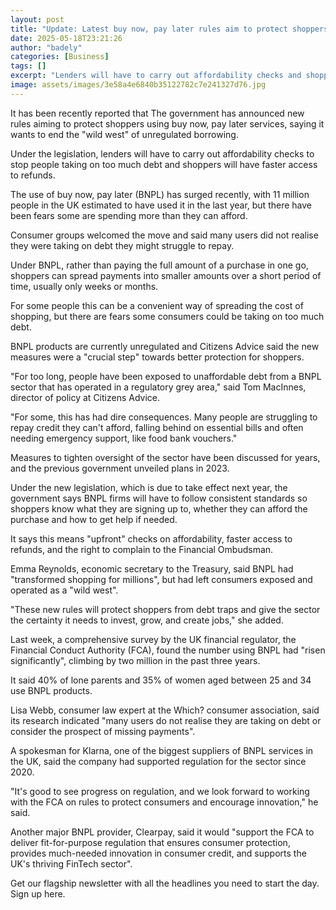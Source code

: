 ```yaml
---
layout: post
title: "Update: Latest buy now, pay later rules aim to protect shoppers"
date: 2025-05-18T23:21:26
author: "badely"
categories: [Business]
tags: []
excerpt: "Lenders will have to carry out affordability checks and shoppers will have faster access to refunds under the plans."
image: assets/images/3e58a4e6840b35122782c7e241327d76.jpg
---
```


It has been recently reported that The government has announced new rules aiming to protect shoppers using buy now, pay later services, saying it wants to end the "wild west" of unregulated borrowing.

Under the legislation, lenders will have to carry out affordability checks to stop people taking on too much debt and shoppers will have faster access to refunds.

The use of buy now, pay later (BNPL) has surged recently, with 11 million people in the UK estimated to have used it in the last year, but there have been fears some are spending more than they can afford.

Consumer groups welcomed the move and said many users did not realise they were taking on debt they might struggle to repay.

Under BNPL, rather than paying the full amount of a purchase in one go, shoppers can spread payments into smaller amounts over a short period of time, usually only weeks or months.

For some people this can be a convenient way of spreading the cost of shopping, but there are fears some consumers could be taking on too much debt.

BNPL products are currently unregulated and Citizens Advice said the new measures were a "crucial step" towards better protection for shoppers.

"For too long, people have been exposed to unaffordable debt from a BNPL sector that has operated in a regulatory grey area," said Tom MacInnes, director of policy at Citizens Advice.

"For some, this has had dire consequences. Many people are struggling to repay credit they can't afford, falling behind on essential bills and often needing emergency support, like food bank vouchers."

Measures to tighten oversight of the sector have been discussed for years, and the previous government unveiled plans in 2023.

Under the new legislation, which is due to take effect next year, the government says BNPL firms will have to follow consistent standards so shoppers know what they are signing up to, whether they can afford the purchase and how to get help if needed.

It says this means "upfront" checks on affordability, faster access to refunds, and the right to complain to the Financial Ombudsman.

Emma Reynolds, economic secretary to the Treasury, said BNPL had "transformed shopping for millions", but had left consumers exposed and operated as a "wild west".

"These new rules will protect shoppers from debt traps and give the sector the certainty it needs to invest, grow, and create jobs," she added.

Last week, a comprehensive survey by the UK financial regulator, the Financial Conduct Authority (FCA), found the number using BNPL had "risen significantly", climbing by two million in the past three years.

It said 40% of lone parents and 35% of women aged between 25 and 34 use BNPL  products.

Lisa Webb, consumer law expert at the Which? consumer association, said its research indicated "many users do not realise they are taking on debt or consider the prospect of missing payments".

A spokesman for Klarna, one of the biggest suppliers of BNPL services in the UK, said the company had supported regulation for the sector since 2020.

"It's good to see progress on regulation, and we look forward to working with the FCA on rules to protect consumers and encourage innovation," he said.

Another major BNPL provider, Clearpay, said it would "support the FCA to deliver fit-for-purpose regulation that ensures consumer protection, provides much-needed innovation in consumer credit, and supports the UK's thriving FinTech sector".

Get our flagship newsletter with all the headlines you need to start the day. Sign up here.

